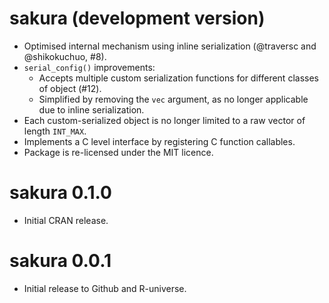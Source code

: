 # sakura (development version)

* Optimised internal mechanism using inline serialization (@traversc and @shikokuchuo, #8).
* `serial_config()` improvements:
  + Accepts multiple custom serialization functions for different classes of object (#12).
  + Simplified by removing the `vec` argument, as no longer applicable due to inline serialization.
* Each custom-serialized object is no longer limited to a raw vector of length `INT_MAX`.
* Implements a C level interface by registering C function callables.
* Package is re-licensed under the MIT licence.

# sakura 0.1.0

* Initial CRAN release.

# sakura 0.0.1

* Initial release to Github and R-universe.
